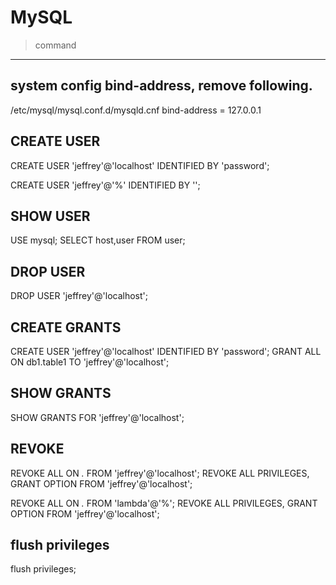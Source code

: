 # MySQL

> command

---

## system config bind-address, remove following.

/etc/mysql/mysql.conf.d/mysqld.cnf
bind-address      = 127.0.0.1

## CREATE USER

CREATE USER 'jeffrey'@'localhost' IDENTIFIED BY 'password';

CREATE USER 'jeffrey'@'%' IDENTIFIED BY '';

## SHOW USER

USE mysql;
SELECT host,user FROM user;

## DROP USER

DROP USER 'jeffrey'@'localhost';

## CREATE GRANTS

CREATE USER 'jeffrey'@'localhost' IDENTIFIED BY 'password';
GRANT ALL ON db1.table1 TO 'jeffrey'@'localhost';

## SHOW GRANTS

SHOW GRANTS FOR 'jeffrey'@'localhost';

## REVOKE

REVOKE ALL ON *.* FROM 'jeffrey'@'localhost';
REVOKE ALL PRIVILEGES, GRANT OPTION FROM 'jeffrey'@'localhost';

REVOKE ALL ON *.* FROM 'lambda'@'%';
REVOKE ALL PRIVILEGES, GRANT OPTION FROM 'jeffrey'@'localhost';

## flush privileges

flush privileges;

